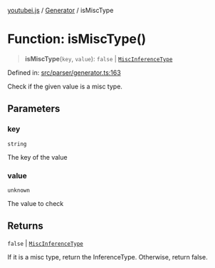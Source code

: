 [youtubei.js](../../../../README.md) / [Generator](../README.md) / isMiscType

# Function: isMiscType()

> **isMiscType**(`key`, `value`): `false` \| [`MiscInferenceType`](../type-aliases/MiscInferenceType.md)

Defined in: [src/parser/generator.ts:163](https://github.com/LuanRT/YouTube.js/blob/0733f60b57877f6b8b87dfd5cc6195b5085f5c09/src/parser/generator.ts#L163)

Check if the given value is a misc type.

## Parameters

### key

`string`

The key of the value

### value

`unknown`

The value to check

## Returns

`false` \| [`MiscInferenceType`](../type-aliases/MiscInferenceType.md)

If it is a misc type, return the InferenceType. Otherwise, return false.
